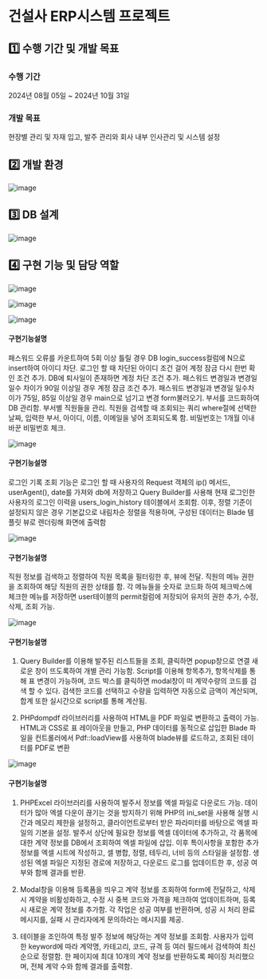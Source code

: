 # 건설사 ERP시스템 프로젝트


## 1️⃣ 수행 기간 및 개발 목표

### 수행 기간
2024년 08월 05일 ~ 2024년 10월 31일

### 개발 목표
현장별 관리 및 자재 입고, 발주 관리와  회사 내부 인사관리 및 시스템 설정


## 2️⃣ 개발 환경
![image](https://github.com/user-attachments/assets/fc5ec4a8-e687-466b-93f0-9b99942d29f3)


## 3️⃣ DB 설계
![image](https://github.com/user-attachments/assets/8d7232b7-6a64-4152-b141-459023ebc505)


## 4️⃣ 구현 기능 및 담당 역할
![image](https://github.com/user-attachments/assets/b2107686-409a-4f0d-9c41-a968d3f8b73a)

![image](https://github.com/user-attachments/assets/13012dc5-3f41-405e-9fef-ace01eb61820)

![image](https://github.com/user-attachments/assets/d605038f-394b-40df-8b8f-9f96e44d5006)
#### 구현기능설명
 패스워드 오류를 카운트하여 5회 이상 틀릴 경우 DB login_success컬럼에 N으로 insert하여 아이디 차단.
 로그인 할 때 차단된 아이디 조건 걸어 계정 잠금 다시 한번 확인 조건 추가.
 DB에 퇴사일이 존재하면 계정 차단 조건 추가.
 패스워드 변경일과 변경일 일수 차이가 90일 이상일 경우 계정 잠금 조건 추가.
패스워드 변경일과 변경일 일수차이가 75일, 85일 이상일 경우 main으로 넘기고 변경 form불러오기.
 부서를 코드화하여 DB 관리함. 부서별 직원들을 관리. 직원을 검색할 때 조회되는 쿼리 where절에 선택한 날짜, 입력한 부서, 아이디, 이름, 이메일을 넣어 조회되도록 함.
 비밀번호는 1개월 이내 바꾼 비밀번호 체크.


![image](https://github.com/user-attachments/assets/fa19865a-b1c5-4698-ab73-6bc886c04eda)
#### 구현기능설명
로그인 기록 조회 기능은 로그인 할 때 사용자의 Request 객체의 ip() 메서드, userAgent(), date를 가져와 db에 저장하고 Query Builder를 사용해 현재 로그인한 사용자의 로그인 이력을 users_login_history 테이블에서 조회함. 이후, 정렬 기준이 설정되지 않은 경우 기본값으로 내림차순 정렬을 적용하며, 구성된 데이터는 Blade 템플릿 뷰로 렌더링해 화면에 출력함


![image](https://github.com/user-attachments/assets/d09e867f-b982-4779-afd5-9e01efbb3c4e)
#### 구현기능설명
직원 정보를 검색하고 정렬하여 직원 목록을 필터링한 후, 뷰에 전달.
직원의 메뉴 권한을 조회하여 해당 직원의 권한 상태를 함. 각 메뉴들을 숫자로 코드화 하여 체크박스에 체크한 메뉴를 저장하면 user테이블의 permit컬럼에 저장되어 유저의 권한 추가, 수정, 삭제, 조회 가능.


![image](https://github.com/user-attachments/assets/1371ca88-24d9-4cbb-8543-178cb897379d)
#### 구현기능설명
1. Query Builder를 이용해 발주된 리스트들을 조회, 클릭하면 popup창으로 연결 새로운 창이 뜨도록하여 개별 관리 가능함. Script를 이용해 항목추가, 항목삭제를 통해 표 변경이 가능하며, 코드 박스를 클릭하면 modal창이 떠 계약수량의 코드를 검색 할 수 있다. 검색한 코드를 선택하고 수량을 입력하면 자동으로 금액이 계산되며, 합계 또한 실시간으로 script를 통해 계산됨. 

 2. PHPdompdf 라이브러리를 사용하여 HTML을 PDF 파일로 변환하고 출력이 가능. HTML과 CSS로 표 레이아웃을 만들고, PHP 데이터를 동적으로 삽입한 Blade 파일을 컨트롤러에서 Pdf::loadView를 사용하여 blade뷰를 로드하고, 조회된 데이터를 PDF로 변환

 
![image](https://github.com/user-attachments/assets/a099b32b-4338-42d3-8f20-6114b7a963b0)
#### 구현기능설명
1. PHPExcel 라이브러리를 사용하여 
발주서 정보를 엑셀 파일로 다운로드 가능. 데이터가 많아 엑셀 다운이 끊기는 것을 방지하기 위해 PHP의 ini_set을 사용해 실행 시간과 메모리 제한을 설정하고, 클라이언트로부터 받은 파라미터를 바탕으로 엑셀 파일의 기본을 설정. 발주서 상단에 필요한 정보를 엑셀 데이터에 추가하고, 각 품목에 대한 계약 정보를 DB에서 조회하여 엑셀 파일에 삽입. 이후 특이사항을 포함한 추가 정보를 엑셀 시트에 작성하고, 셀 병합, 정렬, 테두리, 너비 등의 스타일을 설정함. 생성된 엑셀 파일은 지정된 경로에 저장하고, 다운로드 로그를 업데이트한 후, 성공 여부와 함께 결과를 반환.

2. Modal창을 이용해 등록폼을 띄우고 계약 정보를 조회하여 form에 전달하고, 삭제 시 계약을 비활성화하고, 수정 시 중복 코드와 가격을 체크하여 업데이트하며, 등록 시 새로운 계약 정보를 추가함. 각 작업은 성공 여부를 반환하며, 성공 시 처리 완료 메시지를, 실패 시 관리자에게 문의하라는 메시지를 제공.
 
3. 테이블을 조인하여 특정 발주 정보에 해당하는 계약 정보를 조회함. 사용자가 입력한 keyword에 따라 계약명, 카테고리, 코드, 규격 등 여러 필드에서 검색하여 최신 순으로 정렬함.  한 페이지에 최대 10개의 계약 정보를 반환하도록 페이징 처리했으며,  전체 계약 수와 함께 결과를 출력함. 


